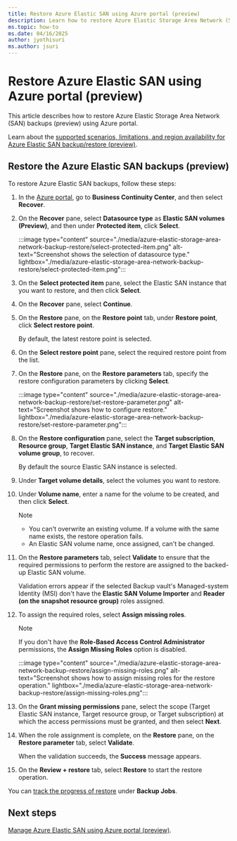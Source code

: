 ```yaml
---
title: Restore Azure Elastic SAN using Azure portal (preview)
description: Learn how to restore Azure Elastic Storage Area Network (SAN)  backups (preview) using Azure portal.
ms.topic: how-to
ms.date: 04/16/2025
author: jyothisuri
ms.author: jsuri
---
```


# Restore Azure Elastic SAN using Azure portal (preview)

This article describes how to restore Azure Elastic Storage Area Network (SAN) backups (preview) using Azure portal.

Learn about the [supported scenarios, limitations, and region availability for Azure Elastic SAN backup/restore (preview)](azure-elastic-storage-area-network-backup-support-matrix.md).

## Restore the Azure Elastic SAN backups (preview)

To  restore Azure Elastic SAN  backups, follow these steps:

1. In the [Azure portal](https://portal.azure.com/), go to **Business Continuity Center**, and then select **Recover**.
1. On the **Recover** pane, select **Datasource type** as **Elastic SAN volumes (Preview)**,  and then under **Protected item**, click **Select**.

   :::image type="content" source="./media/azure-elastic-storage-area-network-backup-restore/select-protected-item.png" alt-text="Screenshot shows the selection of datasource type." lightbox="./media/azure-elastic-storage-area-network-backup-restore/select-protected-item.png":::

1. On the **Select protected item** pane, select the Elastic SAN instance that you want to restore, and then click **Select**.
1. On the **Recover** pane, select **Continue**.
1. On the **Restore** pane, on the **Restore point** tab, under **Restore point**, click **Select restore point**.

   By default, the latest restore point is selected.

1. On the **Select restore point** pane, select the required restore point from the list.
1. On the **Restore** pane, on the **Restore parameters** tab, specify the restore configuration parameters by clicking **Select**.

   :::image type="content" source="./media/azure-elastic-storage-area-network-backup-restore/set-restore-parameter.png" alt-text="Screenshot shows how to configure restore." lightbox="./media/azure-elastic-storage-area-network-backup-restore/set-restore-parameter.png":::

1. On the **Restore configuration** pane, select the **Target subscription**, **Resource group**, **Target Elastic SAN instance**, and **Target Elastic SAN volume group**, to recover.

   By default the source Elastic SAN instance is selected.

1. Under **Target volume details**, select the volumes you want to restore.
1. Under **Volume name**, enter a name for the volume to be created, and then click **Select**.

   >[!Note]
   >- You can't overwrite an existing volume. If a volume with the same name exists, the restore operation fails.
   >- An Elastic SAN volume name, once assigned, can't be changed.

1. On the **Restore parameters** tab, select **Validate** to ensure that the required permissions to perform the restore are assigned to the backed-up Elastic SAN volume. 

   Validation errors appear if the selected Backup vault's Managed-system Identity (MSI) don't have the **Elastic SAN Volume Importer** and **Reader (on the snapshot resource group)** roles assigned.

1. To assign the required roles, select **Assign missing roles**.

   >[!Note]
   >If you don't have the **Role-Based Access Control Administrator** permissions, the **Assign Missing Roles** option is disabled.

   :::image type="content" source="./media/azure-elastic-storage-area-network-backup-restore/assign-missing-roles.png" alt-text="Screenshot shows how to assign missing roles for the restore operation." lightbox="./media/azure-elastic-storage-area-network-backup-restore/assign-missing-roles.png":::

1. On the **Grant missing permissions** pane, select the scope (Target Elastic SAN instance, Target resource group, or Target subscription) at which the access permissions must be granted, and then select **Next**.

1. When the role assignment is complete, on the **Restore** pane, on the **Restore parameter** tab, select **Validate**.

   When the validation succeeds, the **Success** message appears.

1. On the **Review + restore** tab, select **Restore** to start the restore operation.

You can [track the progress of restore](azure-elastic-storage-area-network-backup-manage.md#view-the-azure-elastic-san-backup-and-restore-jobs-preview) under **Backup Jobs**. 
 
## Next steps

[Manage Azure Elastic SAN using Azure portal (preview)](azure-elastic-storage-area-network-backup-manage.md).
